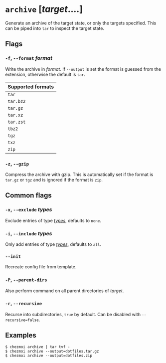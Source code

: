 # `archive` [*target*....]

Generate an archive of the target state, or only the targets specified. This
can be piped into `tar` to inspect the target state.

## Flags

### `-f`, `--format` *format*

Write the archive in *format*. If `--output` is set the format is guessed from
the extension, otherwise the default is `tar`.

| Supported formats |
| ----------------- |
| `tar`             |
| `tar.bz2`         |
| `tar.gz`          |
| `tar.xz`          |
| `tar.zst`         |
| `tbz2`            |
| `tgz`             |
| `txz`             |
| `zip`             |

### `-z`, `--gzip`

Compress the archive with gzip. This is automatically set if the format is
`tar.gz` or `tgz` and is ignored if the format is `zip`.

## Common flags

### `-x`, `--exclude` *types*

Exclude entries of type [*types*](../command-line-flags/common.md#-i-include-types),
defaults to `none`.

### `-i`, `--include` *types*

Only add entries of type [*types*](../command-line-flags/common.md#available-types),
defaults to `all`.

### `--init`

Recreate config file from template.

### `-P`, `--parent-dirs`

Also perform command on all parent directories of *target*.

### `-r`, `--recursive`

Recurse into subdirectories, `true` by default. Can be disabled with `--recursive=false`.

## Examples

```console
$ chezmoi archive | tar tvf -
$ chezmoi archive --output=dotfiles.tar.gz
$ chezmoi archive --output=dotfiles.zip
```
